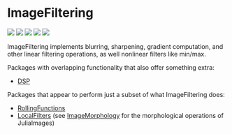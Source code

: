 # ImageFiltering

[![][action-img]][action-url]
[![][pkgeval-img]][pkgeval-url]
[![][codecov-img]][codecov-url]
[![][docs-stable-img]][docs-stable-url]
[![][docs-dev-img]][docs-dev-url]

ImageFiltering implements blurring, sharpening, gradient computation,
and other linear filtering operations, as well nonlinear filters like
min/max.

Packages with overlapping functionality that also offer something extra:
- [DSP](https://github.com/JuliaDSP/DSP.jl)

Packages that appear to perform just a subset of what ImageFiltering does:
- [RollingFunctions](https://github.com/JeffreySarnoff/RollingFunctions.jl)
- [LocalFilters](https://github.com/emmt/LocalFilters.jl) (see [ImageMorphology](https://github.com/JuliaImages/ImageMorphology.jl) for the morphological operations of JuliaImages)


<!-- URLS -->

[pkgeval-img]: https://juliaci.github.io/NanosoldierReports/pkgeval_badges/I/ImageFiltering.svg
[pkgeval-url]: https://juliaci.github.io/NanosoldierReports/pkgeval_badges/report.html
[action-img]: https://github.com/JuliaImages/ImageFiltering.jl/workflows/Unit%20test/badge.svg
[action-url]: https://github.com/JuliaImages/ImageFiltering.jl/actions
[codecov-img]: http://codecov.io/github/JuliaImages/ImageFiltering.jl/coverage.svg?branch=master
[codecov-url]: http://codecov.io/github/JuliaImages/ImageFiltering.jl?branch=master
[docs-stable-img]: https://img.shields.io/badge/docs-stable-blue.svg
[docs-stable-url]: https://JuliaImages.github.io/ImageFiltering.jl/stable
[docs-dev-img]: https://img.shields.io/badge/docs-dev-blue.svg
[docs-dev-url]: https://JuliaImages.github.io/ImageFiltering.jl/dev
